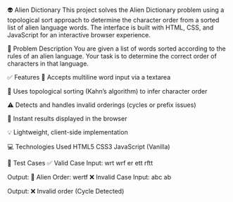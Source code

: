 👽 Alien Dictionary
This project solves the Alien Dictionary problem using a topological sort approach to determine the character order from a sorted list of alien language words. The interface is built with HTML, CSS, and JavaScript for an interactive browser experience.

🧠 Problem Description
You are given a list of words sorted according to the rules of an alien language. Your task is to determine the correct order of characters in that language.

✅ Features
📝 Accepts multiline word input via a textarea

🧭 Uses topological sorting (Kahn’s algorithm) to infer character order

⚠️ Detects and handles invalid orderings (cycles or prefix issues)

🚀 Instant results displayed in the browser

💡 Lightweight, client-side implementation

💻 Technologies Used
HTML5
CSS3
JavaScript (Vanilla)

🧪 Test Cases
✅ Valid Case
Input:
wrt
wrf
er
ett
rftt

Output:
🧠 Alien Order: wertf
❌ Invalid Case
Input:
abc
ab

Output:
❌ Invalid order (Cycle Detected)

